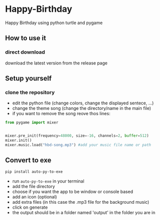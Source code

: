# Happy-Birthday
Happy Birthday using python turtle and pygame

## How to use it

### direct download 
download the latest version from the release page

## Setup yourself
### clone the repository
- edit the python file (change colors, change the displayed sentece, ...)
- change the theme song (change the directory/name in the main file)
- if you want to remove the song reove thos lines:
  
```python
from pygame import mixer


mixer.pre_init(frequency=48000, size=-16, channels=2, buffer=512)
mixer.init()
mixer.music.load("hbd-song.mp3") #add your music file name or path
```

## Convert to exe
```bash
pip install auto-py-to-exe
```
- run ```auto-py-to-exe``` in your terminal
- add the file directory 
- choose if you want the app to be window or console based
- add an icon (optional)
- add extra files (in this case the .mp3 file for the background music)
- click on generate
- the output should be in a folder named 'output' in the folder you are in

